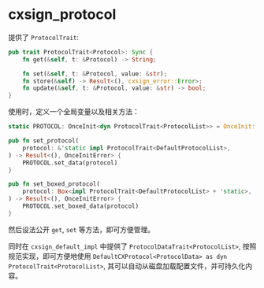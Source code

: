 # cxsign_protocol

提供了 `ProtocolTrait`:

```rust
pub trait ProtocolTrait<Protocol>: Sync {
    fn get(&self, t: &Protocol) -> String;

    fn set(&self, t: &Protocol, value: &str);
    fn store(&self) -> Result<(), cxsign_error::Error>;
    fn update(&self, t: &Protocol, value: &str) -> bool;
}
```

使用时，定义一个全局变量以及相关方法：

```rust
static PROTOCOL: OnceInit<dyn ProtocolTrait<ProtocolList>> = OnceInit::new();

pub fn set_protocol(
    protocol: &'static impl ProtocolTrait<DefaultProtocolList>,
) -> Result<(), OnceInitError> {
    PROTOCOL.set_data(protocol)
}

pub fn set_boxed_protocol(
    protocol: Box<impl ProtocolTrait<DefaultProtocolList> + 'static>,
) -> Result<(), OnceInitError> {
    PROTOCOL.set_boxed_data(protocol)
}
```

然后设法公开 `get`, `set` 等方法，即可方便管理。

同时在 `cxsign_default_impl` 中提供了 `ProtocolDataTrait<ProtocolList>`, 按照规范实现，即可方便地使用
`DefaultCXProtocol<ProtocolData> as dyn ProtocolTrait<ProtocolList>`, 其可以自动从磁盘加载配置文件，并可持久化内容。 